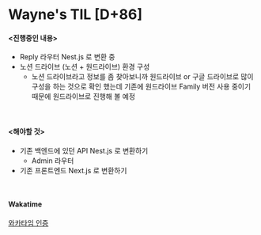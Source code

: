 Wayne's TIL [D+86]
===

#### <진행중인 내용>

- Reply 라우터 Nest.js 로 변환 중
- 노션 드라이브 (노션 + 원드라이브) 환경 구성
  - 노션 드라이브라고 정보를 좀 찾아보니까 원드라이브 or 구글 드라이브로 많이 구성을 하는 것으로 확인 했는데 기존에 원드라이브 Family 버전 사용 중이기 때문에 원드라이브로 진행해 볼 예정

<br>

#### <해야할 것>
  
- 기존 백엔드에 있던 API Nest.js 로 변환하기
  - Admin 라우터
- 기존 프론트엔드 Next.js 로 변환하기

<br>

#### Wakatime

[와카타임 인증](https://github.com/RyeinKim/TIL/blob/main/wakatime/Nov/20231123.png)